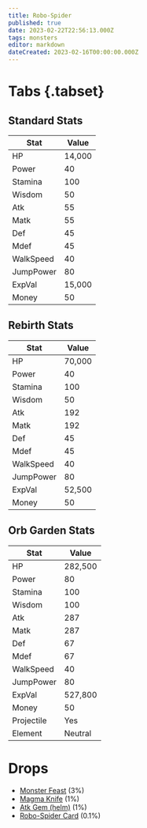 ```yaml
---
title: Robo-Spider
published: true
date: 2023-02-22T22:56:13.000Z
tags: monsters
editor: markdown
dateCreated: 2023-02-16T00:00:00.000Z
---
```


# Tabs {.tabset}

## Standard Stats

|Stat|Value|
|-|-|
|HP|14,000|
|Power|40|
|Stamina|100|
|Wisdom|50|
|Atk|55|
|Matk|55|
|Def|45|
|Mdef|45|
|WalkSpeed|40|
|JumpPower|80|
|ExpVal|15,000|
|Money|50|
## Rebirth Stats

|Stat|Value|
|-|-|
|HP|70,000|
|Power|40|
|Stamina|100|
|Wisdom|50|
|Atk|192|
|Matk|192|
|Def|45|
|Mdef|45|
|WalkSpeed|40|
|JumpPower|80|
|ExpVal|52,500|
|Money|50|
## Orb Garden Stats

|Stat|Value|
|-|-|
|HP|282,500|
|Power|80|
|Stamina|100|
|Wisdom|100|
|Atk|287|
|Matk|287|
|Def|67|
|Mdef|67|
|WalkSpeed|40|
|JumpPower|80|
|ExpVal|527,800|
|Money|50|
|Projectile|Yes|
|Element|Neutral|

# Drops
 * [Monster Feast](/items/monster-feast.md) (3%)
 * [Magma Knife](/items/magma-knife.md) (1%)
 * [Atk Gem (helm)](/items/atk-gem-helm.md) (1%)
 * [Robo-Spider Card](/items/robo-spider-card.md) (0.1%)
